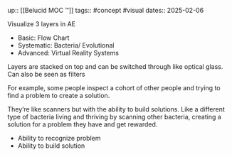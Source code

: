 up:: [[Belucid MOC ™]]
tags:: #concept #visual 
dates:: 2025-02-06

Visualize 3 layers in AE
- Basic: Flow Chart 
- Systematic: Bacteria/ Evolutional
- Advanced: Virtual Reality Systems 

Layers are stacked on top and can be switched through like optical glass.
Can also be seen as filters

For example, some people inspect a cohort of other people and trying to find a problem to create a solution.

They’re like scanners but with the ability to build solutions.
Like a different type of bacteria living and thriving by scanning other bacteria, creating a solution for a problem they have and get rewarded.
- Ability to recognize problem
- Ability to build solution
